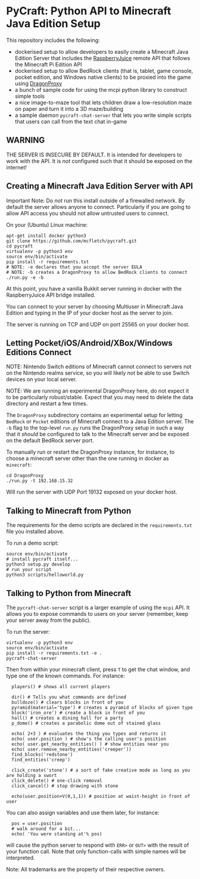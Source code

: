 # PyCraft: Python API to Minecraft Java Edition Setup

This repository includes the following:

* dockerised setup to allow developers to easily create a 
  Minecraft Java Edition Server that includes the 
  [RaspberryJuice](https://github.com/zhuowei/RaspberryJuice) 
  remote API that follows the Minecraft Pi Edition API
* dockerised setup to allow BedRock clients (that is,
  tablet, game console, pocket edition, and Windows native
  clients) to be proxied into the game using
  [DragonProxy](https://github.com/DragonetMC/DragonProxy)
* a bunch of sample code for using the mcpi python
  library to construct simple tools
* a nice image-to-maze tool that lets children draw a 
  low-resolution maze on paper and turn it into a 3D
  maze/building
* a sample daemon `pycraft-chat-server` that lets you
  write simple scripts that users can call from the
  text chat in-game

## WARNING

THE SERVER IS INSECURE BY DEFAULT. It is intended for 
developers to work with the API. It is *not* configured
such that it should be exposed on the internet!

## Creating a Minecraft Java Edition Server with API

Important Note: Do *not* run this install outside
of a firewalled network. By default the server allows
anyone to connect. Particularly if you are going
to allow API access you should not allow untrusted
users to connect.

On your (Ubuntu) Linux machine:

```
apt-get install docker python3
git clone https://github.com/mcfletch/pycraft.git
cd pycraft
virtualenv -p python3 env
source env/bin/activate
pip install -r requirements.txt
# NOTE: -e declares that you accept the server EULA
# NOTE: -b creates a DragonProxy to allow BedRock clients to connect
./run.py -e -b
```

At this point, you have a vanilla Bukkit server running 
in docker with the RaspberryJuice API bridge installed.

You can connect to your server by choosing Multiuser
in Minecraft Java Edition and typing in the 
IP of your docker host as the server to join.

The server is running on TCP and UDP on port 25565
on your docker host.

## Letting Pocket/iOS/Android/XBox/Windows Editions Connect

NOTE: Nintendo Switch editions of Minecraft cannot connect
to servers not on the Nintendo realms service, so you will
likely *not* be able to use Switch devices on your local
server.

NOTE: We are running an experimental DragonProxy here, do 
not expect it to be particularly robust/stable. Expect that
you may need to delete the data directory and restart 
a few times.

The `DragonProxy` subdirectory contains an experimental
setup for letting `BedRock` or `Pocket` editions
of Minecraft connect to a Java Edition server.
The `-b` flag to the top-level `run.py` runs the
DragonProxy setup in such a way that it *should*
be configured to talk to the Minecraft server 
and be exposed on the default BedRock server port.

To manually run or restart the DragonProxy instance,
for instance, to choose a minecraft server other than
the one running in docker as `minecraft`:

```
cd DragonProxy
./run.py -t 192.168.15.32
```

Will run the server with UDP Port 19132 exposed on
your docker host.

## Talking to Minecraft from Python

The requirements for the demo scripts are declared
in the `requirements.txt` file you installed above.

To run a demo script:
```
source env/bin/activate
# install pycraft itself...
python3 setup.py develop 
# run your script
python3 scripts/helloworld.py
```

## Talking to Python from Minecraft

The `pycraft-chat-server` script is a larger example
of using the `mcpi` API. It allows you to expose 
commands to users on your server (remember, keep your
server away from the public).

To run the server:
```
virtualenv -p python3 env
source env/bin/activate
pip install -r requirements.txt -e .
pycraft-chat-server
```
Then from within your minecraft client, press `T`
to get the chat window, and type one of the known
commands. For instance:
```
  players() # shows all current players

  dir() # Tells you what commands are defined
  bulldoze() # clears blocks in front of you
  pyramid(material='type') # creates a pyramid of blocks of given type
  block('iron_ore') # create a block in front of you
  hall() # creates a dining hall for a party
  p_dome() # creates a parabolic dome out of stained glass

  echo( 2+3 ) # evaluates the thing you types and returns it
  echo( user.position ) # show's the calling user's position
  echo( user.get_nearby_entities() ) # show entities near you
  echo( user.remove_nearby_entities('creeper'))
  find_blocks('redstone')
  find_entities('creep')
  
  click_create('stone') # a sort of fake creative mode as long as you are holding a swort
  click_delete() # one-click removal
  click_cancel() # stop drawing with stone

  echo(user.position+V(0,1,1)) # position at waist-height in front of user
```
You can also assign variables and use them later, 
for instance:
```
  pos = user.position
  # walk around for a bit...
  echo( 'You were standing at'% pos)
```
will cause the python server to respond with `ERR>` or `OUT>`
with the result of your function call. Note that
only function-calls with simple names will be 
interpreted.

Note: 
  All trademarks are the property of their respective owners.
